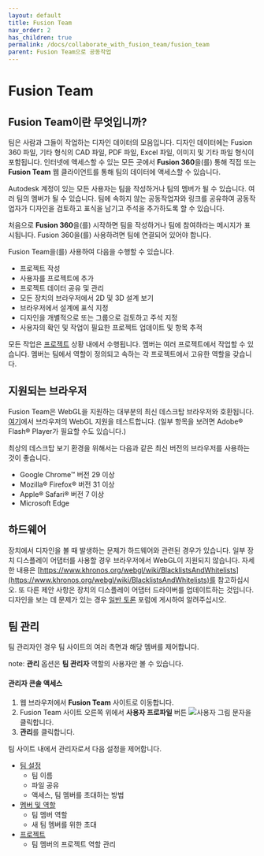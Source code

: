 ```yaml
---
layout: default
title: Fusion Team
nav_order: 2
has_children: true
permalink: /docs/collaborate_with_fusion_team/fusion_team
parent: Fusion Team으로 공동작업
---
```

# Fusion Team
## Fusion Team이란 무엇입니까?

팀은 사람과 그들이 작업하는 디자인 데이터의 모음입니다. 디자인 데이터에는 Fusion 360 파일, 기타 형식의 CAD 파일, PDF 파일, Excel 파일, 이미지 및 기타 파일 형식이 포함됩니다. 인터넷에 액세스할 수 있는 모든 곳에서 **Fusion 360**을(를) 통해 직접 또는 **Fusion Team** 웹 클라이언트를 통해 팀의 데이터에 액세스할 수 있습니다.

Autodesk 계정이 있는 모든 사용자는 팀을 작성하거나 팀의 멤버가 될 수 있습니다. 여러 팀의 멤버가 될 수 있습니다. 팀에 속하지 않는 공동작업자와 링크를 공유하여 공동작업자가 디자인을 검토하고 표식을 남기고 주석을 추가하도록 할 수 있습니다.

처음으로 **Fusion 360**을(를) 시작하면 팀을 작성하거나 팀에 참여하라는 메시지가 표시됩니다. Fusion 360을(를) 사용하려면 팀에 연결되어 있어야 합니다.

Fusion Team을(를) 사용하여 다음을 수행할 수 있습니다.

*   프로젝트 작성
*   사용자를 프로젝트에 추가
*   프로젝트 데이터 공유 및 관리
*   모든 장치의 브라우저에서 2D 및 3D 설계 보기
*   브라우저에서 설계에 표식 지정
*   디자인을 개별적으로 또는 그룹으로 검토하고 주석 지정
*   사용자의 확인 및 작업이 필요한 프로젝트 업데이트 및 항목 추적

모든 작업은 [프로젝트](https://help.autodesk.com/view/NINVFUS/KOR/?guid=GUID-D28CA076-F78E-41FC-8F97-98F311B1D01C) 상황 내에서 수행됩니다. 멤버는 여러 프로젝트에서 작업할 수 있습니다. 멤버는 팀에서 역할이 정의되고 속하는 각 프로젝트에서 고유한 역할을 갖습니다.

## 지원되는 브라우저

Fusion Team은 WebGL을 지원하는 대부분의 최신 데스크탑 브라우저와 호환됩니다. [여기](https://get.webgl.org/)에서 브라우저의 WebGL 지원을 테스트합니다. (일부 항목을 보려면 Adobe® Flash® Player가 필요할 수도 있습니다.)

최상의 데스크탑 보기 환경을 위해서는 다음과 같은 최신 버전의 브라우저를 사용하는 것이 좋습니다.

*   Google Chrome™ 버전 29 이상
*   Mozilla® Firefox® 버전 31 이상
*   Apple® Safari® 버전 7 이상
*   Microsoft Edge

## 하드웨어

장치에서 디자인을 볼 때 발생하는 문제가 하드웨어와 관련된 경우가 있습니다. 일부 장치 디스플레이 어댑터를 사용할 경우 브라우저에서 WebGL이 지원되지 않습니다. 자세한 내용은 [https://www.khronos.org/webgl/wiki/BlacklistsAndWhitelists](https://www.khronos.org/webgl/wiki/BlacklistsAndWhitelists)를 참고하십시오. 또 다른 제안 사항은 장치의 디스플레이 어댑터 드라이버를 업데이트하는 것입니다. 디자인을 보는 데 문제가 있는 경우 [일반 토론](https://www.autodesk.com/a360-general-discussion) 포럼에 게시하여 알려주십시오.

## 팀 관리

팀 관리자인 경우 팀 사이트의 여러 측면과 해당 멤버를 제어합니다.

note: **관리** 옵션은 **팀 관리자** 역할의 사용자만 볼 수 있습니다.

#### 관리자 콘솔 액세스

1.  웹 브라우저에서 **Fusion Team** 사이트로 이동합니다.
2.  Fusion Team 사이트 오른쪽 위에서 **사용자 프로파일** 버튼 ![사용자 그림 문자](https://help.autodesk.com/cloudhelp/KOR/Fusion-Import/images/user-glyph.png)을 클릭합니다.
3.  **관리**를 클릭합니다.

팀 사이트 내에서 관리자로서 다음 설정을 제어합니다.

*   [팀 설정](https://help.autodesk.com/view/NINVFUS/KOR/?guid=GUID-A341308B-77AE-4027-A5BB-C50188459DC4)
    *   팀 이름
    *   파일 공유
    *   액세스, 팀 멤버를 초대하는 방법
*   [멤버 및 역할](https://help.autodesk.com/view/NINVFUS/KOR/?guid=GUID-C44BE511-2BD2-44EA-878F-A27C2357BD5D)
    *   팀 멤버 역할
    *   새 팀 멤버를 위한 초대
*   [프로젝트](https://help.autodesk.com/view/NINVFUS/KOR/?guid=GUID-D28CA076-F78E-41FC-8F97-98F311B1D01C)
    *   팀 멤버의 프로젝트 역할 관리